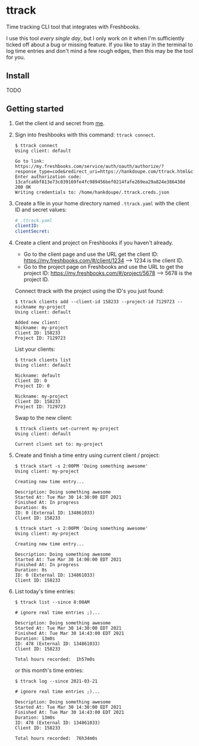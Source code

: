 # ttrack

Time tracking CLI tool that integrates with Freshbooks.

I use this tool _every single day_, but I only work on it when I'm sufficiently ticked off about a bug or missing feature. If you like to stay in the terminal to log time entries and don't mind a few rough edges, then this may be the tool for you.

## Install

 TODO

## Getting started

1. Get the client id and secret from [me](mailto:henrymdoupe@gmail.com).

2. Sign into freshbooks with this command: `ttrack connect`.

   ```
   $ ttrack connect
   Using client: default

   Go to link:  https://my.freshbooks.com/service/auth/oauth/authorize/?response_type=code&redirect_uri=https://hankdoupe.com/ttrack.html&client_id=9af0623cc6bb6d3717e1c5e73f2f779992ad74e5187e6a1c95e4a651bb2eef0c
   Enter authorization code: 13cafca6bf813e73c039169fe4fc989456bef0214fafe269ea29a824e386438d
   200 OK
   Writing credentials to: /home/hankdoupe/.ttrack.creds.json
   ```

3. Create a file in your home directory named `.ttrack.yaml` with the client ID and secret values:

   ```yaml
   # .ttrack.yaml
   clientID:
   clientSecret:
   ```

4. Create a client and project on Freshbooks if you haven't already.

   - Go to the client page and use the URL get the client ID: https://my.freshbooks.com/#/client/1234 --> 1234 is the client ID.
   - Go to the project page on Freshbooks and use the URL to get the project ID: https://my.freshbooks.com/#/project/5678 --> 5678 is the project ID.

   Connect ttrack with the project using the ID's you just found:

   ```
   $ ttrack clients add --client-id 158233 --project-id 7129723 --nickname my-project
   Using client: default

   Added new client:
   Nickname: my-project
   Client ID: 158233
   Project ID: 7129723
   ```

   List your clients:

   ```
   $ ttrack clients list
   Using client: default

   Nickname: default
   Client ID: 0
   Project ID: 0

   Nickname: my-project
   Client ID: 158233
   Project ID: 7129723
   ```

   Swap to the new client:

   ```
   $ ttrack clients set-current my-project
   Using client: default

   Current client set to: my-project
   ```

5. Create and finish a time entry using current client / project:

   ```
   $ ttrack start -s 2:00PM 'Doing something awesome'
   Using client: my-project

   Creating new time entry...

   Description: Doing something awesome
   Started At: Tue Mar 30 14:30:00 EDT 2021
   Finished At: In progress
   Duration: 0s
   ID: 0 (External ID: 134861033)
   Client ID: 158233
   ```

   ```
   $ ttrack start -s 2:00PM 'Doing something awesome'
   Using client: my-project

   Creating new time entry...

   Description: Doing something awesome
   Started At: Tue Mar 30 14:00:00 EDT 2021
   Finished At: In progress
   Duration: 0s
   ID: 0 (External ID: 134861033)
   Client ID: 158233
   ```

6. List today's time entries:

   ```
   $ ttrack list --since 8:00AM

   # ignore real time entries ;)...

   Description: Doing something awesome
   Started At: Tue Mar 30 14:30:00 EDT 2021
   Finished At: Tue Mar 30 14:43:00 EDT 2021
   Duration: 13m0s
   ID: 478 (External ID: 134861033)
   Client ID: 158233

   Total hours recorded:  1h57m0s
   ```

   or this month's time entries:

   ```
   $ ttrack log --since 2021-03-21

   # ignore real time entries ;)...

   Description: Doing something awesome
   Started At: Tue Mar 30 14:30:00 EDT 2021
   Finished At: Tue Mar 30 14:43:00 EDT 2021
   Duration: 13m0s
   ID: 478 (External ID: 134861033)
   Client ID: 158233

   Total hours recorded:  76h34m0s
   ```
